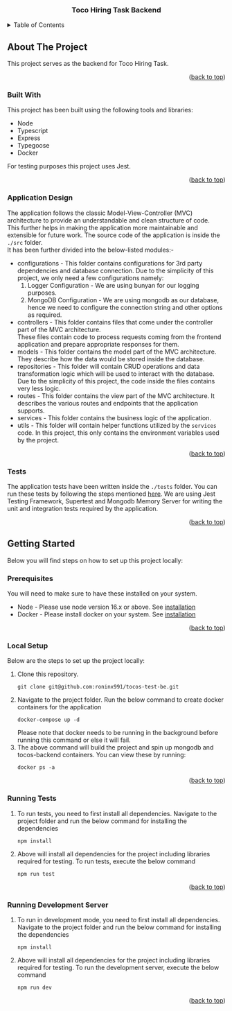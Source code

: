 <a name="readme-top"></a>

<!-- PROJECT LOGO -->
<br />
<div align="center">
  <h3 align="center">Toco Hiring Task Backend</h3>
</div>
<!-- TABLE OF CONTENTS -->
<p>
   <details>
     <summary>Table of Contents</summary>
     <ol>
       <li>
         <a href="#about-the-project">About The Project</a>
         <ul>
           <li><a href="#built-with">Built With</a></li>
           <li><a href="#application-design">Application Design</a></li>
           <li><a href="#tests">Tests</a></li>
         </ul>
       </li>
       <li>
         <a href="#getting-started">Getting Started</a>
         <ul>
           <li><a href="#prerequisites">Prerequisites</a></li>
           <li><a href="#local-setup">Local Setup</a></li>
           <li><a href="#running-tests">Running Tests</a></li>
           <li><a href="#running-dev-server">Running Development Server</a></li>
         </ul>
       </li>
     </ol>
   </details>
</p>



<!-- ABOUT THE PROJECT -->
## About The Project

This project serves as the backend for Toco Hiring Task. <br/>

<p align="right">(<a href="#readme-top">back to top</a>)</p>


### Built With <a name="built-with"></a>

This project has been built using the following tools and libraries:
* Node
* Typescript
* Express
* Typegoose
* Docker

For testing purposes this project uses Jest.

<p align="right">(<a href="#readme-top">back to top</a>)</p>

### Application Design <a name="application-design"></a>

The application follows the classic Model-View-Controller (MVC) architecture to provide an understandable and clean structure of code. <br/>
This further helps in making the application more maintainable and extensible for future work. The source code of the application is inside the `./src` folder. </br>
It has been further divided into the below-listed modules:-
* configurations - This folder contains configurations for 3rd party dependencies and database connection. Due to the simplicity of this project, we only need a few configurations namely:<br/>
  1. Logger Configuration - We are using bunyan for our logging purposes.
  2. MongoDB Configuration - We are using mongodb as our database, hence we need to configure the connection string and other options as required.
* controllers - This folder contains files that come under the controller part of the MVC architecture. <br/>
These files contain code to process requests coming from the frontend application and prepare appropriate responses for them.
* models - This folder contains the model part of the MVC architecture. They describe how the data would be stored inside the database.
* repositories - This folder will contain CRUD operations and data transformation logic which will be used to interact with the database. <br/>
Due to the simplicity of this project, the code inside the files contains very less logic.
* routes - This folder contains the view part of the MVC architecture. It describes the various routes and endpoints that the application supports.
* services - This folder contains the business logic of the application.
* utils - This folder will contain helper functions utilized by the `services` code. In this project, this only contains the environment variables used by the project.
  
<p align="right">(<a href="#readme-top">back to top</a>)</p>

### Tests <a name="tests"></a>

The application tests have been written inside the `./tests` folder. You can run these tests by following the steps mentioned [here](#running-tests).
We are using Jest Testing Framework, Supertest and Mongodb Memory Server for writing the unit and integration tests required by the application.

<p align="right">(<a href="#readme-top">back to top</a>)</p>

<!-- GETTING STARTED -->
## Getting Started <a name="getting-started"></a>

Below you will find steps on how to set up this project locally:

### Prerequisites <a name="prerequisites"></a>

You will need to make sure to have these installed on your system.
* Node - Please use node version 16.x or above. See [installation](https://nodejs.org/en/download)
* Docker - Please install docker on your system. See [installation](https://www.docker.com/)

<p align="right">(<a href="#readme-top">back to top</a>)</p>

### Local Setup <a name="local-setup"></a>

Below are the steps to set up the project locally:

1. Clone this repository.
    ```
    git clone git@github.com:roninx991/tocos-test-be.git
    ```
2. Navigate to the project folder. Run the below command to create docker containers for the application
   ```
   docker-compose up -d
   ```
   Please note that docker needs to be running in the background before running this command or else it will fail.
3. The above command will build the project and spin up mongodb and tocos-backend containers. You can view these by running:
   ```
   docker ps -a
   ```

<p align="right">(<a href="#readme-top">back to top</a>)</p>

### Running Tests <a name="running-tests"></a>

1. To run tests, you need to first install all dependencies. Navigate to the project folder and run the below command for installing the dependencies
   ```
   npm install
   ```
2. Above will install all dependencies for the project including libraries required for testing. To run tests, execute the below command
   ```
   npm run test
   ```
   
<p align="right">(<a href="#readme-top">back to top</a>)</p>

### Running Development Server <a name="running-dev-server"></a>

1. To run in development mode, you need to first install all dependencies. Navigate to the project folder and run the below command for installing the dependencies
   ```
   npm install
   ```
2. Above will install all dependencies for the project including libraries required for testing. To run the development server, execute the below command
   ```
   npm run dev
   ```
<p align="right">(<a href="#readme-top">back to top</a>)</p>
